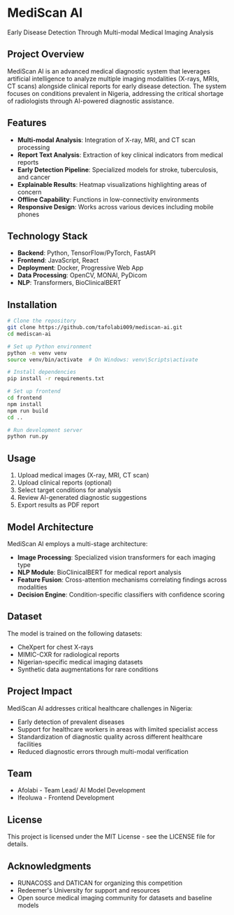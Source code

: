# MediScan AI

Early Disease Detection Through Multi-modal Medical Imaging Analysis

## Project Overview
MediScan AI is an advanced medical diagnostic system that leverages artificial intelligence to analyze multiple imaging modalities (X-rays, MRIs, CT scans) alongside clinical reports for early disease detection. The system focuses on conditions prevalent in Nigeria, addressing the critical shortage of radiologists through AI-powered diagnostic assistance.

## Features
- **Multi-modal Analysis**: Integration of X-ray, MRI, and CT scan processing
- **Report Text Analysis**: Extraction of key clinical indicators from medical reports
- **Early Detection Pipeline**: Specialized models for stroke, tuberculosis, and cancer
- **Explainable Results**: Heatmap visualizations highlighting areas of concern
- **Offline Capability**: Functions in low-connectivity environments
- **Responsive Design**: Works across various devices including mobile phones

## Technology Stack
- **Backend**: Python, TensorFlow/PyTorch, FastAPI
- **Frontend**: JavaScript, React
- **Deployment**: Docker, Progressive Web App
- **Data Processing**: OpenCV, MONAI, PyDicom
- **NLP**: Transformers, BioClinicalBERT

## Installation
```bash
# Clone the repository
git clone https://github.com/tafolabi009/mediscan-ai.git
cd mediscan-ai

# Set up Python environment
python -m venv venv
source venv/bin/activate  # On Windows: venv\Scripts\activate

# Install dependencies
pip install -r requirements.txt

# Set up frontend
cd frontend
npm install
npm run build
cd ..

# Run development server
python run.py
```

## Usage
1. Upload medical images (X-ray, MRI, CT scan)
2. Upload clinical reports (optional)
3. Select target conditions for analysis
4. Review AI-generated diagnostic suggestions
5. Export results as PDF report

## Model Architecture
MediScan AI employs a multi-stage architecture:

- **Image Processing**: Specialized vision transformers for each imaging type
- **NLP Module**: BioClinicalBERT for medical report analysis
- **Feature Fusion**: Cross-attention mechanisms correlating findings across modalities
- **Decision Engine**: Condition-specific classifiers with confidence scoring

## Dataset
The model is trained on the following datasets:

- CheXpert for chest X-rays
- MIMIC-CXR for radiological reports
- Nigerian-specific medical imaging datasets
- Synthetic data augmentations for rare conditions

## Project Impact
MediScan AI addresses critical healthcare challenges in Nigeria:

- Early detection of prevalent diseases
- Support for healthcare workers in areas with limited specialist access
- Standardization of diagnostic quality across different healthcare facilities
- Reduced diagnostic errors through multi-modal verification

## Team
- Afolabi - Team Lead/ AI Model Development
- Ifeoluwa - Frontend Development

## License
This project is licensed under the MIT License - see the LICENSE file for details.

## Acknowledgments
- RUNACOSS and DATICAN for organizing this competition
- Redeemer's University for support and resources
- Open source medical imaging community for datasets and baseline models





